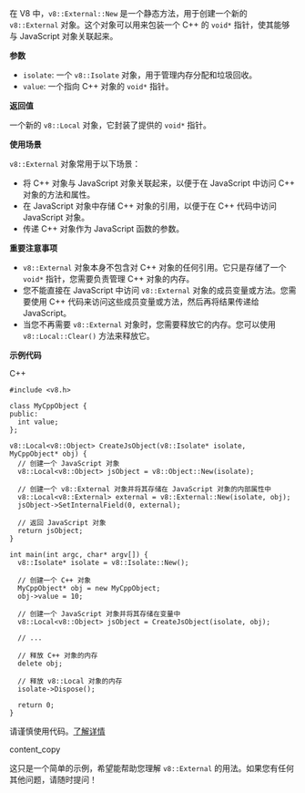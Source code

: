 
在 V8 中，`v8::External::New` 是一个静态方法，用于创建一个新的 `v8::External` 对象。这个对象可以用来包装一个 C++ 的 `void*` 指针，使其能够与 JavaScript 对象关联起来。

**参数**

- `isolate`: 一个 `v8::Isolate` 对象，用于管理内存分配和垃圾回收。
- `value`: 一个指向 C++ 对象的 `void*` 指针。

**返回值**

一个新的 `v8::Local` 对象，它封装了提供的 `void*` 指针。

**使用场景**

`v8::External` 对象常用于以下场景：

- 将 C++ 对象与 JavaScript 对象关联起来，以便于在 JavaScript 中访问 C++ 对象的方法和属性。
- 在 JavaScript 对象中存储 C++ 对象的引用，以便于在 C++ 代码中访问 JavaScript 对象。
- 传递 C++ 对象作为 JavaScript 函数的参数。

**重要注意事项**

- `v8::External` 对象本身不包含对 C++ 对象的任何引用。它只是存储了一个 `void*` 指针，您需要负责管理 C++ 对象的内存。
- 您不能直接在 JavaScript 中访问 `v8::External` 对象的成员变量或方法。您需要使用 C++ 代码来访问这些成员变量或方法，然后再将结果传递给 JavaScript。
- 当您不再需要 `v8::External` 对象时，您需要释放它的内存。您可以使用 `v8::Local::Clear()` 方法来释放它。

**示例代码**

C++

```
#include <v8.h>

class MyCppObject {
public:
  int value;
};

v8::Local<v8::Object> CreateJsObject(v8::Isolate* isolate, MyCppObject* obj) {
  // 创建一个 JavaScript 对象
  v8::Local<v8::Object> jsObject = v8::Object::New(isolate);

  // 创建一个 v8::External 对象并将其存储在 JavaScript 对象的内部属性中
  v8::Local<v8::External> external = v8::External::New(isolate, obj);
  jsObject->SetInternalField(0, external);

  // 返回 JavaScript 对象
  return jsObject;
}

int main(int argc, char* argv[]) {
  v8::Isolate* isolate = v8::Isolate::New();

  // 创建一个 C++ 对象
  MyCppObject* obj = new MyCppObject;
  obj->value = 10;

  // 创建一个 JavaScript 对象并将其存储在变量中
  v8::Local<v8::Object> jsObject = CreateJsObject(isolate, obj);

  // ...

  // 释放 C++ 对象的内存
  delete obj;

  // 释放 v8::Local 对象的内存
  isolate->Dispose();

  return 0;
}
```

请谨慎使用代码。[了解详情](https://bard.google.com/faq#coding)

content_copy

这只是一个简单的示例，希望能帮助您理解 `v8::External` 的用法。如果您有任何其他问题，请随时提问！